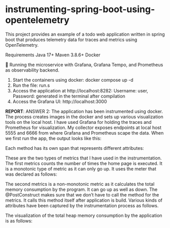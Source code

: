 # instrumenting-spring-boot-using-opentelemetry

This project provides an example of a todo web application written in spring boot that produces telemetry data for traces and metrics using OpenTelemetry. 

Requirements
  Java 17+
  Maven 3.8.6+
  Docker
  
 
🏢 Running the microservice with Grafana, Grafana Tempo, and Prometheus as observability backend.
1. Start the containers using docker: docker compose up -d
2. Run the file:  run.s
3. Access the application at http://localhost:8282: Username: user, Password: generated in the terminal after compilation
4. Access the Grafana UI: http://localhost:3000

**REPORT**:
ANSWER 2: 
The application has been instrumented using docker. The process creates images in the docker and sets up various visualization tools on the local host. I have used Grafana for holding the traces and Prometheus for visualization. My collector exposes endpoints at local host 5555 and 6666 from where Grafana and Prometheus scape the data.
When we first run the app, the output looks like this: 
 

Each method has its own span that represents different attributes:
 
 

These are the two types of metrics that I have used in the instrumentation. The first metrics counts the number of times the home page is executed. It is a monotonic type of metric as it can only go up.
 It uses the meter that was declared as follows: 
 
The second metrics is a non-monotonic metric as it calculates the total memory consumption by the program. It can go up as well as down. The @PostConstruct makes sure that we don’t have to call the method for the metrics. It calls this method itself after application is build.
Various kinds of attributes have been captured by the instrumentation process as follows. 
 

The visualization of the total heap memory consumption by the application is as follows:  


